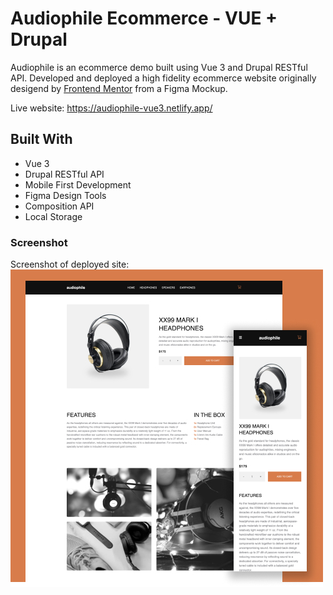 # Audiophile Ecommerce - VUE + Drupal

Audiophile is an ecommerce demo built using Vue 3 and Drupal RESTful API. Developed and deployed a high fidelity ecommerce website originally desigend by [Frontend Mentor](https://www.frontendmentor.io/) from a Figma Mockup.

Live website: https://audiophile-vue3.netlify.app/

## Built With

- Vue 3
- Drupal RESTful API
- Mobile First Development
- Figma Design Tools
- Composition API
- Local Storage

### Screenshot

Screenshot of deployed site:
![Screenshot](./public/audiophile_screenshots.jpg)
